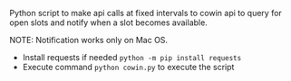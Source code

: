 Python script to make api calls at fixed intervals to cowin api to query for open slots and notify when a slot becomes available.

NOTE: Notification works only on Mac OS.

* Install requests if needed ```python -m pip install requests```
* Execute command ```python cowin.py``` to execute the script
